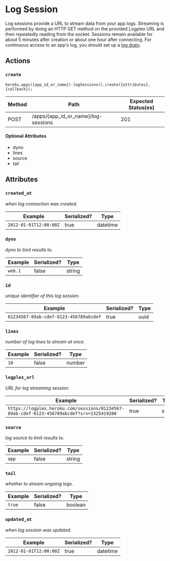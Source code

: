 # Log Session

Log sessions provide a URL to stream data from your app logs. Streaming is performed by doing an HTTP GET method on the provided Logplex URL and then repeatedly reading from the socket. Sessions remain available for about 5 minutes after creation or about one hour after connecting. For continuous access to an app's log, you should set up a [log drain](https://devcenter.heroku.com/articles/logging#syslog-drains).

## Actions

### `create`

`heroku.apps({app_id_or_name}).logSessions().create({attributes}, {callback});`

Method | Path | Expected Status(es)
--- | --- | ---
POST | /apps/{app_id_or_name}/log-sessions | 201

#### Optional Attributes

- dyno
- lines
- source
- tail


## Attributes

### `created_at`

*when log connection was created.*

Example | Serialized? | Type
--- | --- | ---
`2012-01-01T12:00:00Z` | true | datetime

### `dyno`

*dyno to limit results to.*

Example | Serialized? | Type
--- | --- | ---
`web.1` | false | string

### `id`

*unique identifier of this log session.*

Example | Serialized? | Type
--- | --- | ---
`01234567-89ab-cdef-0123-456789abcdef` | true | uuid

### `lines`

*number of log lines to stream at once.*

Example | Serialized? | Type
--- | --- | ---
`10` | false | number

### `logplex_url`

*URL for log streaming session.*

Example | Serialized? | Type
--- | --- | ---
`https://logplex.heroku.com/sessions/01234567-89ab-cdef-0123-456789abcdef?srv=1325419200` | true | string

### `source`

*log source to limit results to.*

Example | Serialized? | Type
--- | --- | ---
`app` | false | string

### `tail`

*whether to stream ongoing logs.*

Example | Serialized? | Type
--- | --- | ---
`true` | false | boolean

### `updated_at`

*when log session was updated.*

Example | Serialized? | Type
--- | --- | ---
`2012-01-01T12:00:00Z` | true | datetime

